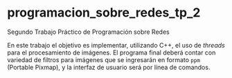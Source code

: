# programacion_sobre_redes_tp_2
Segundo Trabajo Práctico de Programación sobre Redes

En este trabajo el objetivo es implementar, utilizando C++, el uso de _threads_ para el procesamiento de imágenes. El programa final deberá contar con variedad de filtros para imágenes que se ingresarán en formato ```ppm``` (Portable Pixmap), y la interfaz de usuario será por línea de comandos.